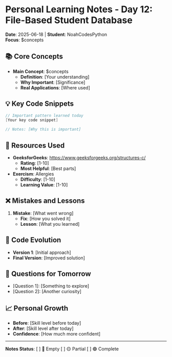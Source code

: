 # Personal Learning Notes - Day 12: File-Based Student Database

**Date**: 2025-06-18 | **Student**: NoahCodesPython  
**Focus**: $concepts

## 📚 Core Concepts
- **Main Concept**: $concepts
  - **Definition**: [Your understanding]
  - **Why Important**: [Significance]
  - **Real Applications**: [Where used]

## 💡 Key Code Snippets
```c
// Important pattern learned today
[Your key code snippet]

// Notes: [Why this is important]
```

## 🔗 Resources Used
- **GeeksforGeeks**: https://www.geeksforgeeks.org/structures-c/
  - **Rating**: [1-10]
  - **Most Helpful**: [Best parts]
- **Exercism**: Allergies
  - **Difficulty**: [1-10]
  - **Learning Value**: [1-10]

## ❌ Mistakes and Lessons
1. **Mistake**: [What went wrong]
   - **Fix**: [How you solved it]
   - **Lesson**: [What you learned]

## 🚀 Code Evolution
- **Version 1**: [Initial approach]
- **Final Version**: [Improved solution]

## 🤔 Questions for Tomorrow
- [Question 1]: [Something to explore]
- [Question 2]: [Another curiosity]

## 📈 Personal Growth
- **Before**: [Skill level before today]
- **After**: [Skill level after today]
- **Confidence**: [How much more confident]

---
**Notes Status**: [ ] 🔴 Empty [ ] 🟡 Partial [ ] 🟢 Complete
